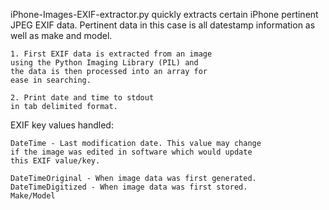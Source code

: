 iPhone-Images-EXIF-extractor.py quickly extracts certain iPhone pertinent JPEG EXIF data. Pertinent data in this case is all datestamp information as well as make and model.
    
    1. First EXIF data is extracted from an image
    using the Python Imaging Library (PIL) and
    the data is then processed into an array for
    ease in searching.
    
    2. Print date and time to stdout
    in tab delimited format.
    
EXIF key values handled:

    DateTime - Last modification date. This value may change
    if the image was edited in software which would update
    this EXIF value/key.
    
    DateTimeOriginal - When image data was first generated.
    DateTimeDigitized - When image data was first stored.
    Make/Model

